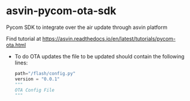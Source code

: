 # asvin-pycom-ota-sdk
Pycom SDK to integrate over the air update through asvin platform


Find tutorial at https://asvin.readthedocs.io/en/latest/tutorials/pycom-ota.html

+ To do OTA updates the file to be updated should contain the following lines:

    ```python
    path="/flash/config.py"
    version = "0.0.1"
    """
    OTA Config File
    """
    ```